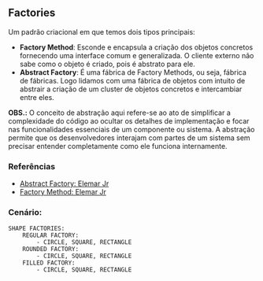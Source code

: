## Factories

Um padrão criacional em que temos dois tipos principais:

- **Factory Method**: Esconde e encapsula a criação dos objetos concretos fornecendo uma interface comum e generalizada. O cliente
externo não sabe como o objeto é criado, pois é abstrato para ele.
- **Abstract Factory**: É uma fábrica de Factory Methods, ou seja, fábrica de fábricas. Logo lidamos com uma fábrica de objetos com
intuito de abstrair a criação de um cluster de objetos concretos e intercambiar entre eles.

**OBS.:** O conceito de abstração aqui refere-se ao ato de simplificar a complexidade do código ao ocultar os detalhes 
de implementação e focar nas funcionalidades essenciais de um componente ou sistema. 
A abstração permite que os desenvolvedores interajam com partes de um sistema sem precisar entender completamente 
como ele funciona internamente.

### Referências
- [Abstract Factory: Elemar Jr](https://www.youtube.com/watch?v=6SubIYR1HAY&t=1414s)
- [Factory Method: Elemar Jr](https://www.youtube.com/watch?v=xyLjrHfMXO4&t=2016s)

### Cenário:

    SHAPE FACTORIES:
        REGULAR FACTORY:
            - CIRCLE, SQUARE, RECTANGLE
        ROUNDED FACTORY:
            - CIRCLE, SQUARE, RECTANGLE
        FILLED FACTORY:
            - CIRCLE, SQUARE, RECTANGLE
